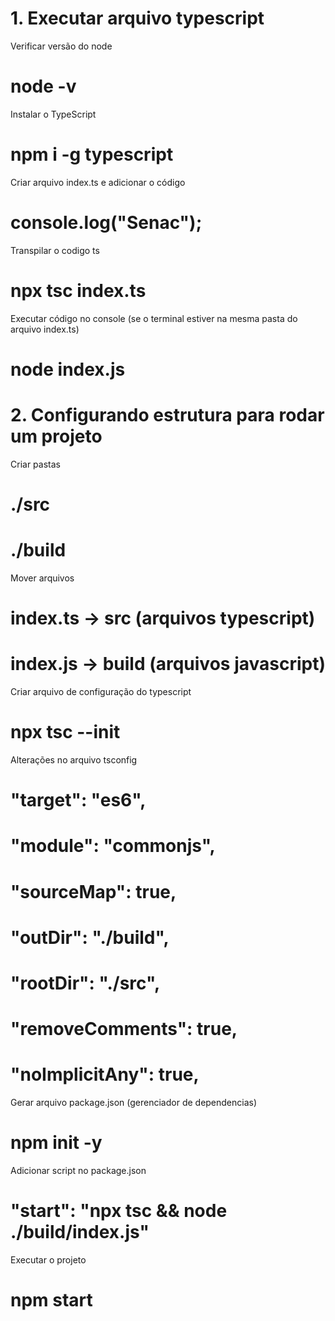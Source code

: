 # 1. Executar arquivo typescript

Verificar versão do node
# node -v

Instalar o TypeScript
# npm i -g typescript

Criar arquivo index.ts e adicionar o código
# console.log("Senac");

Transpilar o codigo ts
# npx tsc index.ts

Executar código no console (se o terminal estiver na mesma pasta do arquivo index.ts)
# node index.js


# 2. Configurando estrutura para rodar um projeto


Criar pastas
# ./src
# ./build

Mover arquivos
# index.ts -> src (arquivos typescript)
# index.js -> build (arquivos javascript)

Criar arquivo de configuração do typescript
# npx tsc --init

Alterações no arquivo tsconfig
# "target": "es6",
# "module": "commonjs",
# "sourceMap": true,
# "outDir": "./build",
# "rootDir": "./src",
# "removeComments": true,
# "noImplicitAny": true,

Gerar arquivo package.json (gerenciador de dependencias)
# npm init -y

Adicionar script no package.json
# "start": "npx tsc && node ./build/index.js"

Executar o projeto
# npm start
